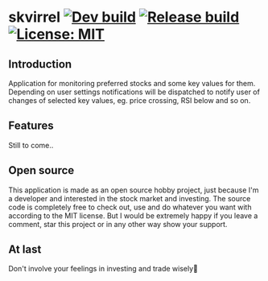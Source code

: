 # skvirrel [![Dev build](https://github.com/rnyholm/skvirrel/actions/workflows/dev-build.yml/badge.svg)](https://github.com/rnyholm/skvirrel/actions/workflows/dev-build.yml) [![Release build](https://github.com/rnyholm/skvirrel/actions/workflows/release-build.yml/badge.svg)](https://github.com/rnyholm/skvirrel/actions/workflows/release-build.yml) [![License: MIT](https://img.shields.io/badge/License-MIT-blue.svg)](https://raw.githubusercontent.com/rnyholm/runcalc/master/LICENSE)

## Introduction
Application for monitoring preferred stocks and some key values for them. Depending on user settings notifications will be dispatched to notify user of changes of selected key values, eg. price crossing, RSI below and so on.

## Features
Still to come..

## Open source
This application is made as an open source hobby project, just because I'm a developer and interested in the stock market and investing. The source code is completely free to check out, use and do whatever you want with according to the MIT license. But I would be extremely happy if you leave a comment, star this project or in any other way show your support.

## At last
Don't involve your feelings in investing and trade wisely🤑
